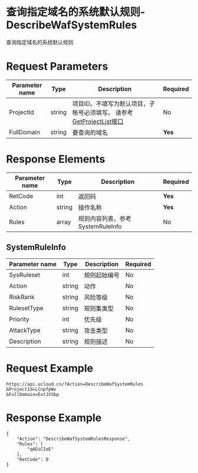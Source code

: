 # 查询指定域名的系统默认规则-DescribeWafSystemRules

查询指定域名的系统默认规则

# Request Parameters
|Parameter name|Type|Description|Required|
|---|---|---|---|
|ProjectId|string|项目ID。不填写为默认项目，子帐号必须填写。 请参考[GetProjectList接口](api/summary/get_project_list)|No|
|FullDomain|string|要查询的域名|**Yes**|

# Response Elements
|Parameter name|Type|Description|Required|
|---|---|---|---|
|RetCode|int|返回码|**Yes**|
|Action|string|操作名称|**Yes**|
|Rules|array|规则内容列表，参考SystemRuleInfo|No|

## SystemRuleInfo
|Parameter name|Type|Description|Required|
|---|---|---|---|
|SysRuleset|int|规则起始编号|No|
|Action|string|动作|No|
|RiskRank|string|风险等级|No|
|RulesetType|string|规则集类型|No|
|Priority|int|优先级|No|
|AttackType|string|攻击类型|No|
|Description|string|规则描述|No|

# Request Example
```
https://api.ucloud.cn/?Action=DescribeWafSystemRules
&ProjectId=LCnpfpWv
&FullDomain=ExtJVSbp
```

# Response Example
```
{
    "Action": "DescribeWafSystemRulesResponse", 
    "Rules": [
        "qADiCIeE"
    ], 
    "RetCode": 0
}
```

